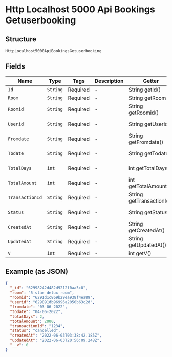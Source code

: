 
# Http Localhost 5000 Api Bookings Getuserbooking

## Structure

`HttpLocalhost5000ApiBookingsGetuserbooking`

## Fields

| Name | Type | Tags | Description | Getter | Setter |
|  --- | --- | --- | --- | --- | --- |
| `Id` | `String` | Required | - | String getId() | setId(String id) |
| `Room` | `String` | Required | - | String getRoom() | setRoom(String room) |
| `Roomid` | `String` | Required | - | String getRoomid() | setRoomid(String roomid) |
| `Userid` | `String` | Required | - | String getUserid() | setUserid(String userid) |
| `Fromdate` | `String` | Required | - | String getFromdate() | setFromdate(String fromdate) |
| `Todate` | `String` | Required | - | String getTodate() | setTodate(String todate) |
| `TotalDays` | `int` | Required | - | int getTotalDays() | setTotalDays(int totalDays) |
| `TotalAmount` | `int` | Required | - | int getTotalAmount() | setTotalAmount(int totalAmount) |
| `TransactionId` | `String` | Required | - | String getTransactionId() | setTransactionId(String transactionId) |
| `Status` | `String` | Required | - | String getStatus() | setStatus(String status) |
| `CreatedAt` | `String` | Required | - | String getCreatedAt() | setCreatedAt(String createdAt) |
| `UpdatedAt` | `String` | Required | - | String getUpdatedAt() | setUpdatedAt(String updatedAt) |
| `V` | `int` | Required | - | int getV() | setV(int v) |

## Example (as JSON)

```json
{
  "_id": "62998242d482d9212f0aa5c0",
  "room": "5 star delux room",
  "roomid": "6291d1c869b29ea938f4ea89",
  "userid": "629891db96996a2050b63c2d",
  "fromdate": "03-06-2022",
  "todate": "04-06-2022",
  "totalDays": 2,
  "totalAmount": 2000,
  "transactionId": "1234",
  "status": "cancelled",
  "createdAt": "2022-06-03T03:38:42.185Z",
  "updatedAt": "2022-06-03T20:56:09.248Z",
  "__v": 0
}
```

